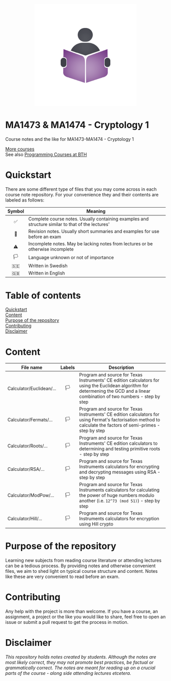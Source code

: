 <p align="center">
  <img alt="Logo" src="https://github.com/CourseNotesBTH/MA1473-MA1474/raw/master/logo.png">
</p>

MA1473 & MA1474 - Cryptology 1
======

Course notes and the like for MA1473-MA1474 - Cryptology 1

[More courses](https://github.com/CourseNotesBTH) <br />
See also [Programming Courses at BTH](https://github.com/ProgrammingCoursesBTH)

# Quickstart
<a name="quickstart"></a>

There are some different type of files that you may come across in each course note repository. For your convenience they and their contents are labeled as follows:

| Symbol | Meaning |
| :----: | ------- |
| ✅  | Complete course notes. Usually containing examples and structure similar to that of the lectures' |
| 📝 | Revision notes. Usually short summaries and examples for use before an exam |
| ⚠️ | Incomplete notes. May be lacking notes from lectures or be otherwise incomplete |
| 🏳️ | Language unknown or not of importance |
| 🇸🇪 | Written in Swedish |
| 🇬🇧 | Written in English |

# Table of contents

[Quickstart](#quickstart)<br/>
[Content]("#content")<br />
[Purpose of the repository]("#purpose")<br />
[Contributing](#contributing)<br/>
[Disclaimer](#disclaimer)

# Content
<a name="content"></a>

| File name | Labels | Description |
| --------- | :----: | ----------- |
| Calculator/Euclidean/... | 🏳️  | Program and source for Texas Instruments' CE edition calculators for using the Euclidean algorithm for determening the GCD and a linear combination of two numbers - step by step |
| Calculator/Fermats/... | 🏳️  | Program and source for Texas Instruments' CE edition calculators for using Fermat's factorisation method to calculate the factors of semi-primes - step by step |
| Calculator/Roots/... | 🏳️  | Program and source for Texas Instruments' CE edition calculators to determining and testing primitive roots - step by step |
| Calculator/RSA/... | 🏳️  | Program and source for Texas Instruments calculators for encrypting and decrypting messages using RSA - step by step |
| Calculator/ModPow/... | 🏳️  | Program and source for Texas Instruments calculators for calculating the power of huge numbers modulo another (i.e. `12^73 (mod 51)`) - step by step |
| Calculator/Hill/... | 🏳️  | Program and source for Texas Instruments calculators for encryption using Hill crypto |

# Purpose of the repository
<a name="purpose"></a>

Learning new subjects from reading course literature or attending lectures can be a tedious process. By providing notes and otherwise convenient files, we aim to shed light on typical course structure and content. Notes like these are very convenient to read before an exam.

# Contributing
<a name="contributing"></a>

Any help with the project is more than welcome. If you have a course, an assignment, a project or the like you would like to share, feel free to open an issue or submit a pull request to get the process in motion.

# Disclaimer
<a name="disclaimer"></a>

_This repository holds notes created by students. Although the notes are most likely correct, they may not promote best practices, be factual or grammatically correct. The notes are meant for reading up on a crucial parts of the course - along side attending lectures etcetera._
